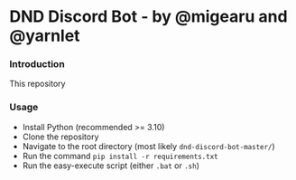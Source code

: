 # DND Discord Bot - by @migearu and @yarnlet
### Introduction
This repository 
### Usage
- Install Python (recommended >= 3.10)
- Clone the repository
- Navigate to the root directory (most likely `dnd-discord-bot-master/`)
- Run the command ```pip install -r requirements.txt```
- Run the easy-execute script (either `.bat` or `.sh`)